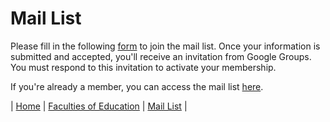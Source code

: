 # Mail List

Please fill in the following [form](https://docs.google.com/forms/d/e/1FAIpQLSermr7NRmZW9-fbtNKLSRmtP--kdK12vNxDgAwLhKccryh2tg/viewform?usp=sf_link) to join the mail list. Once your information is submitted and accepted, you'll receive an invitation from Google Groups. You must respond to this invitation to activate your membership.

If you're already a member, you can access the mail list [here](http://groups.google.ca/group/acse_discussion).

| [Home](README.md) | [Faculties of Education](faculties-of-education.md) | [Mail List](mail-list.md) |